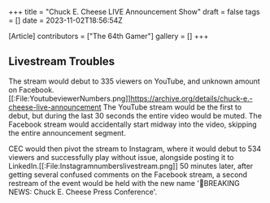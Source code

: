 +++
title = "Chuck E. Cheese LIVE Announcement Show"
draft = false
tags = []
date = 2023-11-02T18:56:54Z

[Article]
contributors = ["The 64th Gamer"]
gallery = []
+++
## Livestream Troubles ##
The stream would debut to 335 viewers on YouTube, and unknown amount on Facebook.<ref>[[:File:YoutubeviewerNumbers.png]]</ref><ref name=':0'>https://archive.org/details/chuck-e.-cheese-live-announcement</ref> The YouTube stream would be the first to debut, but during the last 30 seconds the entire video would be muted. The Facebook stream would accidentally start midway into the video, skipping the entire announcement segment.

CEC would then pivot the stream to Instagram, where it would debut to 534 viewers and successfully play without issue, alongside posting it to LinkedIn.<ref name=':0' /><ref>[[:File:Instagramnumberslivestream.png]]</ref> 50 minutes later, after getting several confused comments on the Facebook stream, a second restream of the event would be held with the new name '🚨BREAKING NEWS: Chuck E. Cheese Press Conference'.